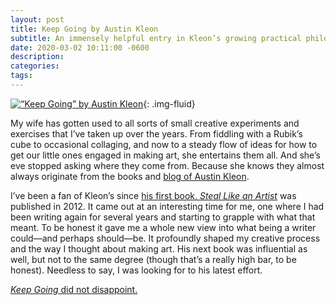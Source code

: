 ```yaml
---
layout: post
title: Keep Going by Austin Kleon
subtitle: An immensely helpful entry in Kleon’s growing practical philosophy for the working artist
date: 2020-03-02 10:11:00 -0600
description: 
categories: 
tags: 
---
```

[![“Keep Going” by Austin Kleon](https://brianlundin.com/images/posts/2020-03-02\_07-48-13.jpeg)]([https://amzn.to/2ThjqTK](https://amzn.to/2ThjqTK)){: .img-fluid}

My wife has gotten used to all sorts of small creative experiments and exercises that I’ve taken up over the years. From fiddling with a Rubik’s cube to occasional collaging, and now to a steady flow of ideas for how to get our little ones engaged in making art, she entertains them all. And she’s eve stopped asking where they come from. Because she knows they almost always originate from the books and [blog of Austin Kleon](https://austinkleon.com).

I’ve been a fan of Kleon’s since [his first book, *Steal Like an Artist*](https://amzn.to/38hiiUH) was published in 2012. It came out at an interesting time for me, one where I had been writing again for several years and starting to grapple with what that meant. To be honest it gave me a whole new view into what being a writer could—and perhaps should—be. It profoundly shaped my creative process and the way I thought about making art. His next book was influential as well, but not to the same degree (though that’s a really high bar, to be honest). Needless to say, I was looking for to his latest effort.

[*Keep Going* did not disappoint.](https://amzn.to/2ThjqTK)